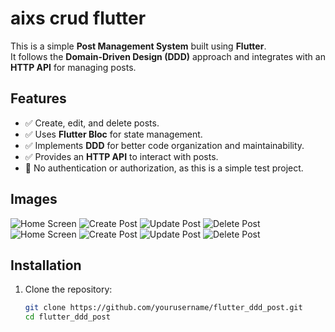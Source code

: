 # aixs crud flutter

This is a simple **Post Management System** built using **Flutter**.  
It follows the **Domain-Driven Design (DDD)** approach and integrates with an **HTTP API** for managing posts.

## Features

- ✅ Create, edit, and delete posts.
- ✅ Uses **Flutter Bloc** for state management.
- ✅ Implements **DDD** for better code organization and maintainability.
- ✅ Provides an **HTTP API** to interact with posts.
- 🚫 No authentication or authorization, as this is a simple test project.

## Images

![Home Screen](imgs/homeweb.png)
![Create Post](imgs/createweb.png)
![Update Post](imgs/updateweb.png)
![Delete Post](imgs/deleteweb.png)
![Home Screen](imgs/homemobile.jpeg)
![Create Post](imgs/createmobile.jpeg)
![Update Post](imgs/updatemobile.jpeg)
![Delete Post](imgs/deletemobile.jpeg)

## Installation

1. Clone the repository:
   ```sh
   git clone https://github.com/yourusername/flutter_ddd_post.git
   cd flutter_ddd_post
